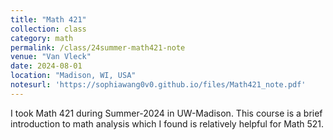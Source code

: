 ```yaml
---
title: "Math 421"
collection: class
category: math
permalink: /class/24summer-math421-note
venue: "Van Vleck"
date: 2024-08-01
location: "Madison, WI, USA"
notesurl: 'https://sophiawang0v0.github.io/files/Math421_note.pdf'
---
```


I took Math 421 during Summer-2024 in UW-Madison. This course is a brief introduction to math analysis which I found is relatively helpful for Math 521.